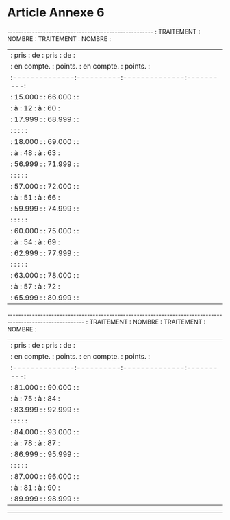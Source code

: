 # Article Annexe 6

----------------------------------------------------- :  TRAITEMENT  :  NOMBRE  :  TRAITEMENT  :  NOMBRE  :

<table>
<tr>
<td> :     pris     :    de    :     pris     :    de    :</td>
</tr>
<tr>
<td> :  en compte.  :  points. :  en compte.  :  points. :</td>
</tr>
<tr>
<td> :--------------:----------:--------------:----------:</td>
</tr>
<tr>
<td> :   15.000     :          :   66.000     :          :</td>
</tr>
<tr>
<td> :      à       :    12    :      à       :    60    :</td>
</tr>
<tr>
<td> :   17.999     :          :   68.999     :          :</td>
</tr>
<tr>
<td> :              :          :              :          :</td>
</tr>
<tr>
<td> :   18.000     :          :   69.000     :          :</td>
</tr>
<tr>
<td> :      à       :    48    :      à       :    63    :</td>
</tr>
<tr>
<td> :   56.999     :          :   71.999     :          :</td>
</tr>
<tr>
<td> :              :          :              :          :</td>
</tr>
<tr>
<td> :   57.000     :          :   72.000     :          :</td>
</tr>
<tr>
<td> :      à       :    51    :      à       :    66    :</td>
</tr>
<tr>
<td> :   59.999     :          :   74.999     :          :</td>
</tr>
<tr>
<td> :              :          :              :          :</td>
</tr>
<tr>
<td> :   60.000     :          :   75.000     :          :</td>
</tr>
<tr>
<td> :      à       :    54    :      à       :    69    :</td>
</tr>
<tr>
<td> :   62.999     :          :   77.999     :          :</td>
</tr>
<tr>
<td> :              :          :              :          :</td>
</tr>
<tr>
<td> :   63.000     :          :   78.000     :          :</td>
</tr>
<tr>
<td> :      à       :    57    :      à       :    72    :</td>
</tr>
<tr>
<td> :   65.999     :          :   80.999     :          :</td>
</tr>
</table>

---------------------------------------------------------------------------------------------------------- :  TRAITEMENT  :  NOMBRE  :  TRAITEMENT  :  NOMBRE  :

<table>
<tr>
<td> :     pris     :    de    :     pris     :    de    :</td>
</tr>
<tr>
<td> :  en compte.  :  points. :  en compte.  :  points. :</td>
</tr>
<tr>
<td> :--------------:----------:--------------:----------:</td>
</tr>
<tr>
<td> :   81.000     :          :   90.000     :          :</td>
</tr>
<tr>
<td> :      à       :    75    :      à       :    84    :</td>
</tr>
<tr>
<td> :   83.999     :          :   92.999     :          :</td>
</tr>
<tr>
<td> :              :          :              :          :</td>
</tr>
<tr>
<td> :   84.000     :          :   93.000     :          :</td>
</tr>
<tr>
<td> :      à       :    78    :      à       :    87    :</td>
</tr>
<tr>
<td> :   86.999     :          :   95.999     :          :</td>
</tr>
<tr>
<td> :              :          :              :          :</td>
</tr>
<tr>
<td> :   87.000     :          :   96.000     :          :</td>
</tr>
<tr>
<td> :      à       :    81    :      à       :    90    :</td>
</tr>
<tr>
<td> :   89.999     :          :   98.999     :          :</td>
</tr>
</table>

-----------------------------------------------------
